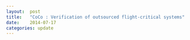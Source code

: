 ```yaml
---
layout:  post
title:   "CoCo : Verification of outsourced flight-critical systems"
date:    2014-07-17
categories: update
---
```



